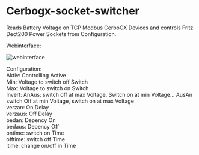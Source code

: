 # Cerbogx-socket-switcher
Reads Battery Voltage on TCP Modbus CerboGX Devices and controls Fritz Dect200 Power Sockets from Configuration.

Webinterface:

![webinterface](https://github.com/schuppeste/Cerbogx-socket-switcher/assets/3218517/13589356-645a-4a40-89fe-09c69adb06a8)

Configuration:  
Aktiv: Controlling Active  
Min: Voltage to switch off Switch  
Max: Voltage to switch on Switch  
Invert: AnAus: switch off at max Voltage, Switch on at min Voltage... AusAn switch Off at min Voltage, switch on at max Voltage  
verzan: On Delay  
verzaus: Off Delay  
bedan: Depency On  
bedaus: Depency Off  
ontime: switch on Time  
offtime: switch off Time  
itime: change on/off in Time  
